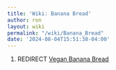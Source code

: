 ```yaml
---
title: 'Wiki: Banana Bread'
author: ron
layout: wiki
permalink: "/wiki/Banana_Bread"
date: '2024-08-04T15:51:38-04:00'
---
```


1.  REDIRECT [Vegan Banana Bread](Vegan_Banana_Bread "wikilink")
